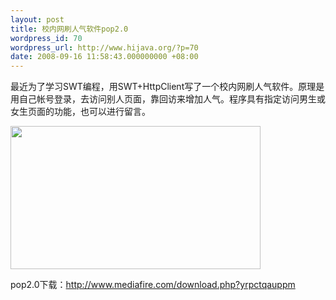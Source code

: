 ```yaml
---
layout: post
title: 校内网刷人气软件pop2.0
wordpress_id: 70
wordpress_url: http://www.hijava.org/?p=70
date: 2008-09-16 11:58:43.000000000 +08:00
---
```

最近为了学习SWT编程，用SWT+HttpClient写了一个校内网刷人气软件。原理是用自己帐号登录，去访问别人页面，靠回访来增加人气。程序具有指定访问男生或女生页面的功能，也可以进行留言。

<img class="alignnone" title="pop" src="http://farm4.static.flickr.com/3159/2861880084_253c3dae49_o.jpg" alt="" width="400" height="229" />

pop2.0下载：<a href="http://www.mediafire.com/download.php?yrpctqauppm">http://www.mediafire.com/download.php?yrpctqauppm</a>
